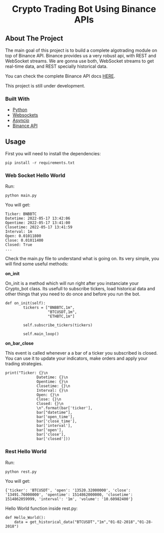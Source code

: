 <br/>
<div align="center">
  <h1 align="center">Crypto Trading Bot Using Binance APIs</h1>
</div>


<!-- ABOUT THE PROJECT -->
## About The Project

The main goal of this project is to build a complete algotrading module on top of Binance API. Binance provides us a very robust api, with REST and WebSocket streams. We are gonna use both, WebSocket streams to get real-time data, and REST specially historical data.

You can check the complete Binance API docs <a href="https://binance-docs.github.io/apidocs">HERE</a>.

This project is still under development. 

### Built With

* [Python](https://www.python.org/)
* [Websockets](https://websockets.readthedocs.io/en/stable/)
* [Asyncio](https://docs.python.org/3/library/asyncio.html)
* [Binance API](https://binance-docs.github.io/apidocs)

## Usage
First you will need to install the dependencies:

```pip install -r requirements.txt```

### Web Socket Hello World
Run:

```python main.py```

You will get:

```
Ticker: BNBBTC
Datetime: 2022-05-17 13:42:06
Opentime: 2022-05-17 13:41:00
Closetime: 2022-05-17 13:41:59
Interval: 1m
Open: 0.01011800
Close: 0.01011400
Closed: True
...
```

Check the main.py file to understand what is going on. Its very simple, you will find some useful methods:


<b>on_init</b>

On_init is a method which will run right after you instanciate your Crypto_bot class. Its usefull to subscribe tickers, load historical data and other things that you need to do once and before you run the bot.

```
def on_init(self):
        tickers = ["BNBBTC,1m",
                   "BTCUSDT,1m",
                   "ETHBTC,1m"]

        self.subscribe_tickers(tickers)

        self.main_loop()
```


<b>on_bar_close</b>

This event is called whenever a a bar of a ticker you subscribed is closed. You can use it to update your indicators, make orders and apply your trading strategies. 
```
print("Ticker: {}\n
              Datetime: {}\n
              Opentime: {}\n
              Closetime: {}\n
              Interval: {}\n
              Open: {}\n
              Close: {}\n
              Closed: {}\n
              \n".format(bar['ticker'],
              bar["datetime"],
              bar['open_time'],
              bar['close_time'],
              bar['interval'],
              bar['open'],
              bar['close'],
              bar['closed']))
```


### Rest Hello World
Run:

```python rest.py```

You will get:

```
{'ticker': 'BTCUSDT', 'open': '13520.32000000', 'close': '13491.76000000', 'opentime': 1514862000000, 'closetime': 1514862059999, 'interval': '1m', 'volume': '10.60982400'}
```

Hello World function inside rest.py:

```
def Hello_World():
    data = get_historical_data("BTCUSDT","1m","01-02-2018","01-28-2018")
```